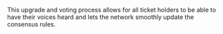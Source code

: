 This upgrade and voting process allows for all ticket holders to be able to have their voices heard and lets the network smoothly update the consensus rules.  